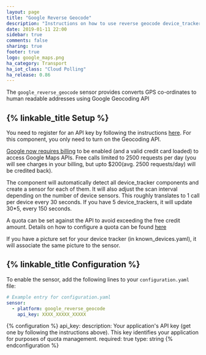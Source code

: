 ```yaml
---
layout: page
title: "Google Reverse Geocode"
description: "Instructions on how to use reverse geocode device_trackers"
date: 2019-01-11 22:00
sidebar: true
comments: false
sharing: true
footer: true
logo: google_maps.png
ha_category: Transport
ha_iot_class: "Cloud Polling"
ha_release: 0.86
---
```


The `google_reverse_geocode` sensor provides converts GPS co-ordinates to human readable addresses using Google Geocoding API

## {% linkable_title Setup %}

You need to register for an API key by following the instructions [here](https://github.com/googlemaps/google-maps-services-python#api-keys). For this component, you only need to turn on the Geocoding API.

[Google now requires billing](https://mapsplatform.googleblog.com/2018/05/introducing-google-maps-platform.html) to be enabled (and a valid credit card loaded) to access Google Maps APIs. Free calls limited to 2500 requests per day (you will see charges in your billing, but upto $200(avg. 2500 requests/day) will be credited back). 

The component will automatically detect all device_tracker components and create a sensor for each of them. It will also adjust the scan interval depending on the number of device sensors. This roughly translates to 1 call per device every 30 seconds. If you have 5 device_trackers, it will update 30*5, every 150 seconds. 

A quota can be set against the API to avoid exceeding the free credit amount. Details on how to configure a quota can be found [here](https://developers.google.com/maps/documentation/geocoding/usage-and-billing#set-caps)

If you have a picture set for your device tracker (in known_devices.yaml), it will associate the same picture to the sensor.

## {% linkable_title Configuration %}

To enable the sensor, add the following lines to your `configuration.yaml` file:

```yaml
# Example entry for configuration.yaml
sensor:
  - platform: google_reverse_geocode
    api_key: XXXX_XXXXX_XXXXX
```

{% configuration %}
api_key:
  description: Your application's API key (get one by following the instructions above). This key identifies your application for purposes of quota management.
  required: true
  type: string
{% endconfiguration %}
